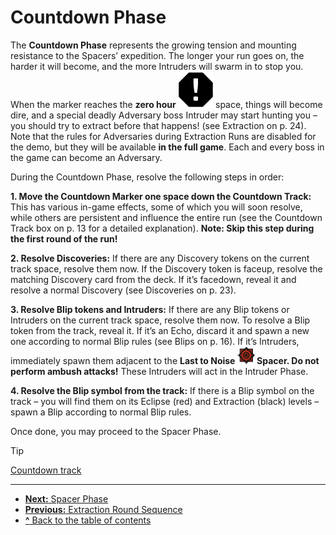 # Countdown Phase

The **Countdown Phase** represents the growing
tension and mounting resistance to the Spacers’
expedition. The longer your run goes on, the harder
it will become, and the more Intruders will swarm
in to stop you. When the marker reaches the **zero
hour ![Zero Hour Icon](svg/icon-zero-hour.svg)** space, things will become dire, and a
special deadly Adversary boss Intruder may start
hunting you – you should try to extract before that
happens! (see Extraction on p. 24). Note that the
rules for Adversaries during Extraction Runs are
disabled for the demo, but they will be available **in
the full game**. Each and every boss in the game can
become an Adversary.

During the Countdown Phase, resolve the following
steps in order:

**1. Move the Countdown Marker one space down
the Countdown Track:** This has various in-game
effects, some of which you will soon resolve, while
others are persistent and influence the entire run
(see the Countdown Track box on p. 13 for a detailed
explanation). **Note: Skip this step during the first
round of the run!**

**2. Resolve Discoveries:** If there are any Discovery
tokens on the current track space, resolve them
now. If the Discovery token is faceup, resolve the
matching Discovery card from the deck. If it’s facedown, reveal it and resolve a normal Discovery (see
Discoveries on p. 23).

**3. Resolve Blip tokens and Intruders:** If there are
any Blip tokens or Intruders on the current track
space, resolve them now. To resolve a Blip token
from the track, reveal it. If it’s an Echo, discard it
and spawn a new one according to normal Blip
rules (see Blips on p. 16). If it’s Intruders, immediately spawn them adjacent to the **Last to Noise ![Target Icon](img/icon-target.png)
Spacer. Do not perform ambush attacks!** These
Intruders will act in the Intruder Phase.

**4. Resolve the Blip symbol from the track:** If there
is a Blip symbol on the track – you will find them
on its Eclipse (red) and Extraction (black) levels –
spawn a Blip according to normal Blip rules.

Once done, you may proceed to the Spacer Phase.

> [!TIP]  
> [Countdown track](countdown-track.md)

---
- [**Next:** Spacer Phase](spacer-phase.md)
- [**Previous:** Extraction Round Sequence](extraction-round-sequence.md)
- [**^** Back to the table of contents](README.md)
